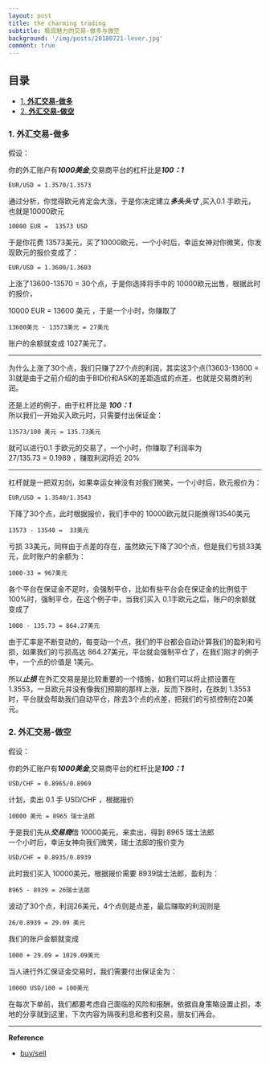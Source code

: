 ```yaml
---
layout: post
title: the charming trading
subtitle: 极具魅力的交易-做多与做空      
background: '/img/posts/20180721-lever.jpg'
comment: true
---
```


## 目录

- [1. **外汇交易-做多**](#1)
- [2. **外汇交易-做空**](#2)

<h3 id="1">1. 外汇交易-做多</h3>

假设：   

你的外汇账户有***1000美金***,交易商平台的杠杆比是***100：1***   
   
	EUR/USD = 1.3570/1.3573    

通过分析，你觉得欧元肯定会大涨，于是你决定建立***多头头寸*** ,买入0.1 手欧元，也就是10000欧元   
   
	10000 EUR =  13573 USD   

于是你花费 13573美元，买了10000欧元，一个小时后，幸运女神对你微笑，你发现欧元的报价变成了：   

	EUR/USD = 1.3600/1.3603

上涨了13600-13570 = 30个点，于是你选择将手中的 10000欧元出售，根据此时的报价，

10000 EUR = 13600 美元 ，于是一个小时，你赚取了   

	13600美元 - 13573美元 = 27美元   

账户的余额就变成 1027美元了。   

---
 
为什么上涨了30个点，我们只赚了27个点的利润，其实这3个点(13603-13600 = 3)就是由于之前介绍的由于BID价和ASK的差距造成的点差，也就是交易商的利润。    

还是上述的例子，由于杠杆比是 ***100：1***   
所以我们一开始买入欧元时，只需要付出保证金：  
 
	13573/100 美元 = 135.73美元

就可以进行0.1 手欧元的交易了，一个小时，你赚取了利润率为   
 27/135.73 = 0.1989 ，赚取利润将近 20%

---

杠杆就是一把双刃剑，如果幸运女神没有对我们微笑，一个小时后，欧元报价为：   

	EUR/USD = 1.3540/1.3543 
  
下降了30个点，此时根据报价，我们手中的 10000欧元就只能换得13540美元    
  
	13573 - 13540 =  33美元

亏损 33美元，同样由于点差的存在，虽然欧元下降了30个点，但是我们亏损33美元，此时账户的余额为：   

	1000-33 = 967美元   


各个平台在保证金不足时，会强制平仓，比如有些平台会在保证金的比例低于100%时，强制平仓，在这个例子中，当我们买入 0.1手欧元之后，账户的余额就变成了   
	
	1000 - 135.73 = 864.27美元   

由于汇率是不断变动的，每变动一个点，我们的平台都会自动计算我们的盈利和亏损，如果我们的亏损高达 864.27美元，平台就会强制平仓了，在我们刚才的例子中，一个点的价值是 1美元。   

所以***止损*** 在外汇交易是是比较重要的一个措施，如我们可以将止损设置在 1.3553，一旦欧元并没有像我们预期的那样上涨，反而下跌时，在跌到 1.3553 时，平台就会帮助我们自动平仓，除去3个点的点差，把我们的亏损控制在20美元。   


<h3 id="2">2. 外汇交易-做空</h3>

假设：   

你的外汇账户有***1000美金***,交易商平台的杠杆比是***100：1***   
   
	USD/CHF = 0.8965/0.8969   

计划，卖出 0.1 手 USD/CHF ，根据报价   

	10000 美元 = 8965 瑞士法郎   

于是我们先从***交易商***借 10000美元，来卖出，得到 8965 瑞士法郎   
一个小时后，幸运女神向我们微笑，瑞士法郎的报价变为   

	USD/CHF = 0.8935/0.8939   

此时我们买入 10000美元，根据报价需要 8939瑞士法郎，盈利为：   

	8965 - 8939 = 26瑞士法郎   

波动了30个点，利润26美元，4个点则是点差，最后赚取的利润则是   

	26/0.8939 = 29.09 美元

我们的账户金额就变成   
	
	1000 + 29.09 = 1029.09美元


当人进行外汇保证金交易时，我们需要付出保证金为：   

	10000 USD/100 = 100美元   


在每次下单前，我们都要考虑自己面临的风险和报酬，依据自身策略设置止损，本地的分享就到这里，下次内容为隔夜利息和套利交易，朋友们再会。

--- 

**Reference**

- [buy/sell](https://yangxiaoga.github.io/2018/07/21/lever.html)

